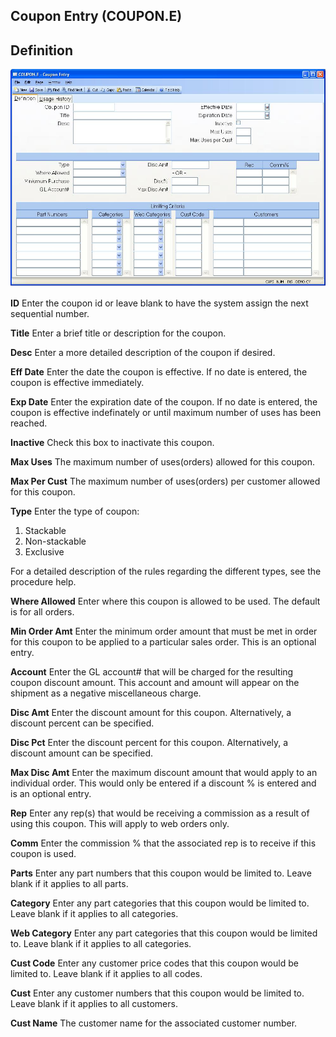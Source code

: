 ##  Coupon Entry (COUPON.E)

<PageHeader />

##  Definition

![](./COUPON-E-1.jpg)

**ID** Enter the coupon id or leave blank to have the system assign the next
sequential number.  
  
**Title** Enter a brief title or description for the coupon.  
  
**Desc** Enter a more detailed description of the coupon if desired.  
  
**Eff Date** Enter the date the coupon is effective. If no date is entered,
the coupon is effective immediately.  
  
**Exp Date** Enter the expiration date of the coupon. If no date is entered,
the coupon is effective indefinately or until maximum number of uses has been
reached.  
  
**Inactive** Check this box to inactivate this coupon.  
  
**Max Uses** The maximum number of uses(orders) allowed for this coupon.  
  
**Max Per Cust** The maximum number of uses(orders) per customer allowed for
this coupon.  
  
**Type** Enter the type of coupon:  
1) Stackable  
2) Non-stackable  
3) Exclusive  
  
For a detailed description of the rules regarding the different types, see the
procedure help.  
  
**Where Allowed** Enter where this coupon is allowed to be used. The default
is for all orders.  
  
**Min Order Amt** Enter the minimum order amount that must be met in order for
this coupon to be applied to a particular sales order. This is an optional
entry.  
  
**Account** Enter the GL account# that will be charged for the resulting
coupon discount amount. This account and amount will appear on the shipment as
a negative miscellaneous charge.  
  
**Disc Amt** Enter the discount amount for this coupon. Alternatively, a
discount percent can be specified.  
  
**Disc Pct** Enter the discount percent for this coupon. Alternatively, a
discount amount can be specified.  
  
**Max Disc Amt** Enter the maximum discount amount that would apply to an
individual order. This would only be entered if a discount % is entered and is
an optional entry.  
  
**Rep** Enter any rep(s) that would be receiving a commission as a result of
using this coupon. This will apply to web orders only.  
  
**Comm** Enter the commission % that the associated rep is to receive if this
coupon is used.  
  
**Parts** Enter any part numbers that this coupon would be limited to. Leave
blank if it applies to all parts.  
  
**Category** Enter any part categories that this coupon would be limited to.
Leave blank if it applies to all categories.  
  
**Web Category** Enter any part categories that this coupon would be limited
to. Leave blank if it applies to all categories.  
  
**Cust Code** Enter any customer price codes that this coupon would be limited
to. Leave blank if it applies to all codes.  
  
**Cust** Enter any customer numbers that this coupon would be limited to.
Leave blank if it applies to all customers.  
  
**Cust Name** The customer name for the associated customer number.  
  
  
<badge text= "Version 8.10.57" vertical="middle" />

<PageFooter />